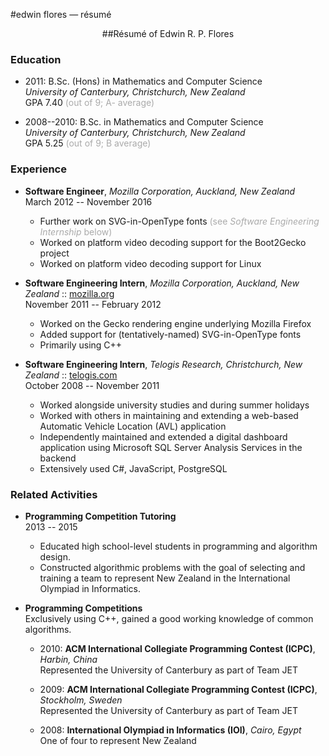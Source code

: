 #edwin flores &mdash; résumé

<center>
##Résumé of Edwin R. P. Flores
</center>

<h3 class="section">Education</h3>

 * 2011: B.Sc. (Hons) in Mathematics and Computer Science  
*University of Canterbury, Christchurch, New Zealand*  
GPA 7.40 <span style="color : #aaa">(out of 9; A- average)</span>

 * 2008--2010: B.Sc. in Mathematics and Computer Science  
*University of Canterbury, Christchurch, New Zealand*  
GPA 5.25 <span style="color : #aaa">(out of 9; B average)</span>

<h3 class="section">Experience</h3>

 * **Software Engineer**, *Mozilla Corporation, Auckland, New Zealand*  
   March 2012 -- November 2016
   * Further work on SVG-in-OpenType fonts <span style="color : #aaa">(see *Software Engineering Internship* below)</span>
   * Worked on platform video decoding support for the Boot2Gecko project
   * Worked on platform video decoding support for Linux

 * **Software Engineering Intern**, *Mozilla Corporation, Auckland, New Zealand* :: [mozilla.org](http://www.mozilla.org)  
November 2011 -- February 2012  
   * Worked on the Gecko rendering engine underlying Mozilla Firefox
   * Added support for (tentatively-named) SVG-in-OpenType fonts
   * Primarily using C++

 * **Software Engineering Intern**, *Telogis Research, Christchurch, New Zealand* :: [telogis.com](http://www.telogis.com/)  
October 2008 -- November 2011  
   * Worked alongside university studies and during summer holidays
   * Worked with others in maintaining and extending a web-based Automatic Vehicle Location (AVL) application
   * Independently maintained and extended a digital dashboard application using Microsoft SQL Server Analysis Services in the backend
   * Extensively used C#, JavaScript, PostgreSQL

<h3 class="section">Related Activities</h3>

 * **Programming Competition Tutoring**  
   2013 -- 2015
   * Educated high school-level students in programming and algorithm design.
   * Constructed algorithmic problems with the goal of selecting and training a team to represent New Zealand in the International Olympiad in Informatics.

 * **Programming Competitions**  
   Exclusively using C++, gained a good working knowledge of common algorithms.

   * 2010: **ACM International Collegiate Programming Contest (ICPC)**, *Harbin, China*  
     Represented the University of Canterbury as part of Team JET

   * 2009: **ACM International Collegiate Programming Contest (ICPC)**, *Stockholm, Sweden*  
     Represented the University of Canterbury as part of Team JET

   * 2008: **International Olympiad in Informatics (IOI)**, *Cairo, Egypt*  
     One of four to represent New Zealand



